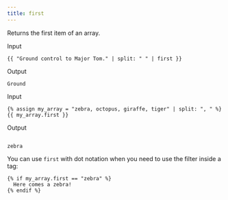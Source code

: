 ```yaml
---
title: first
---
```


Returns the first item of an array.

Input
```liquid
{{ "Ground control to Major Tom." | split: " " | first }}
```

Output
```text
Ground
```

Input
```liquid
{% assign my_array = "zebra, octopus, giraffe, tiger" | split: ", " %}
{{ my_array.first }}
```

Output
```text

zebra
```

You can use `first` with dot notation when you need to use the filter inside a tag:

```liquid
{% if my_array.first == "zebra" %}
  Here comes a zebra!
{% endif %}
```
